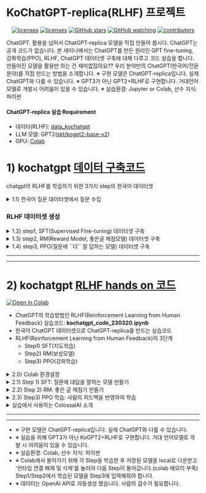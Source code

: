# KoChatGPT-replica(RLHF) 프로젝트

<p align="center">
  <a href="https://www.apache.org/licenses/LICENSE-2.0">
    <img alt="licenses" src="https://img.shields.io/github/license/airobotlab/KoChatGPT?style=flat-square"></a>
  <a href="https://colab.research.google.com/drive/1RUlTeJo4qhnQZPXUUFIgvlj0R9ARR805?usp=sharing">
    <img alt="licenses" src="https://colab.research.google.com/assets/colab-badge.svg"></a>
  <a href="https://github.com/airobotlab/KoChatGPT/stargazers">
    <img alt="GitHub stars" src="https://img.shields.io/github/stars/airobotlab/KoChatGPT?style=flat-square&color=yellow"></a>
  <a href="https://github.com/airobotlab/KoChatGPT/blob/master/watchers">
    <img alt="GitHub watching" src="https://img.shields.io/github/watchers/airobotlab/KoChatGPT?style=flat-square&color=ff69b4"></a>
  <a href="https://github.com/airobotlab/KoChatGPT/graphs/contributors">
    <img alt="contributors" src="https://img.shields.io/badge/contributors-welcome-yellowgreen?style=flat-square"></a>
</p>


ChatGPT. 활용을 넘어서 ChatGPT-replica 모델을 직접 만들어 봅시다. ChatGPT는 공개 코드가 없습니다. 본 세미나에서는 ChatGPT를 만든 원리인 GPT fine-tuning, 강화학습(PPO), RLHF, ChatGPT 데이터셋 구축에 대해 다루고 코드 실습을 합니다. 만들어진 모델을 활용만 하는 건 재미없잖아요?? 우리 분야만의 ChatGPT(한국어/전문분야)를 직접 만드는 방법을 소개합니다.
  ※ 구현 모델은 ChatGPT-replica입니다. 실제 ChatGPT와 다를 수 있습니다.
  ※ GPT3가 아닌 GPT2+RLHF로 구현합니다. 거대언어모델로 개발시 어려움이 있을 수 있습니다.
  ※ 실습환경: Jupyter or Colab, 선수 지식: 파이썬

####  ChatGPT-replica 실습 Requirement
- 데이터(RLHF): [data_kochatgpt](data_kochatgpt)
- LLM 모델: GPT2([skt/kogpt2-base-v2](https://github.com/SKT-AI/KoGPT2))
- GPU: [Colab](https://colab.research.google.com/?hl=ko)


# 1) kochatgpt [데이터 구축코드](https://github.com/airobotlab/KoChatGPT/blob/main/kochatgpt_data_230320.ipynb)
chatgpt의 RLHF를 학습하기 위한 3가지 step의 한국어 데이터셋

<details>
  <summary> 1.1) 한국어 질문 데이터셋에서 질문 수집</summary>
  
- **data_kochatgpt/kochatgpt_seed_data.txt** : 한국어 질문 수집 데이터셋 
    - 예시
```
불고기용 고기 한우에요?
쓰던 앱이 유료로 전환됐어
여친이랑 다툼
술 먹고 싶어
잊고싶다.
입냄새 안나나?
새로운 사랑은 찾아와
이명박 대통형은 어느 경축사를 통해 집권 후반기 국정운영에 대한 언급을 하였나?
금액은 얼마에요
리처드 닉슨이 43대 부통령직을 수행한 년도는?
```
- 출처
    - [data1, ChatbotData/11824문장](https://github.com/songys/Chatbot_data/blob/master/ChatbotData.csv)
    - [data2, AI허브_한국어 대화/49711문장](https://aihub.or.kr/aihubdata/data/view.do?currMenu=115&topMenu=100&aihubDataSe=realm&dataSetSn=116)
    - [data3, AI허브_일반상식/100268](https://aihub.or.kr/aihubdata/data/view.do?currMenu=115&topMenu=100&aihubDataSe=realm&dataSetSn=106)
    - [data4, KorQuad/5774](https://korquad.github.io/KorQuad%201.0/)  
    - 4가지 데이터셋에서 총 167,577 질문셋 수집
    - 12,000개 질문 랜덤 추출
</details>


### RLHF 데이터셋 생성

<details>
  <summary> 1.2)  step1, SFT(Supervised Fine-tuning) 데이터셋 구축</summary>
  
###### 1.2.1) 한국어 QA 데이터셋의 질문으로 답변 자동 생성(ChatGPT): 12,000개
- SFT 데이터: [**data_kochatgpt/kochatgpt_1_SFT.jsonl**](https://github.com/airobotlab/KoChatGPT/data_kochatgpt/kochatgpt_1_SFT.jsonl)
- 다음 단어만 잘 생성하는 모델에서 질문에 '잘' 대답하는 모델 만들기
- Human labling이 필요하지만 ChatGPT 이용
- 질문을 입력으로 주고 ChatGPT로 답변 자동생성
- 데이터셋 예시

<img src="img/data_img_1.JPG" width="500">

```json
{
    "prompt": "술 먹고 싶어",
    "completion": "'술은 알코올이 함유된 음료수이며, 건강에 나쁜 영향을 미칠 수 있습니다. 따라서 술을 마시기 전에 본인의 건강 상태와 함께 적당한 양을 마시는 것이 중요합니다. 술을 마시기 전에 반드시 20세 이상인지 확인하시고, 규정된 양 이내에서 적절하게 즐기시길 바랍니다. 또한 술을 마시고 운전하는 것은 절대 금지하시기 바랍니다.",
    "tokens": 189
},
```

###### 1.2.2) langchain을 이용한 채팅데이터 자동생성(ChatGPT): 439개
- SFT 데이터: [**data_kochatgpt/kochatgpt_1_SFT_conversation.jsonl**](https://github.com/airobotlab/KoChatGPT/data_kochatgpt/kochatgpt_1_SFT_conversation.jsonl) : 한국어 질문 수집 데이터셋 
- 다음 단어만 잘 생성하는 모델에서 질문에 '잘' 대답하는 모델 만들기
- ChatGPT로 사람과 AI가 대화를 주고받는 채팅 데이터 생성
- 데이터셋 예시
```
<<start conversation>>
<사람>: 그렇군요. 무엇에 대해 이야기하고 싶으세요?
<챗봇>: 궁금하신 주제에 대해 이야기하고 싶으신가요? 예를 들어 여행, 식품, 스포츠, 등등 다양한 토론에 참여할 수 있습니다.
<사람>: 그래서 스포츠에 대해 이야기해볼까요?
<챗봇>: 그렇습니다. 스포츠에 대해 말씀하시겠습니까? 스포츠는 다양한 종목과 관련된 주제로 비슷한 경기를 비교하거나 새로운 경기를 분석할 수 있습니다. 또한 스포츠 관련 소식과 업데이트 등을 제공할 수 있습니다.
<사람>: 괜찮습니다. 소식이나 업데이트는 어떻게 받을 수 있나요?
<챗봇>: 귀하는 스포츠 관련 소식과 업데이트를 접할 수 있는 다양한 방법을 사용할 수 있습니다. 예를 들면 스포츠 사이트, 스포츠 앱, 스포츠 유튜브 채널 등을 통해 스포츠 소식과 업데이트를 받을 수 있습니다. 또한 소셜 미디어에서도 스포츠 소식과 업데이트를 받을 수 있습니다.
<사람>: 감사합니다. 이제 스포츠 소식과 업데이트를 받아볼 준비가 되었습니다.
<챗봇>: 그렇게 되었군요. 스포츠 소식과 업데이트를 받기 위해 귀하가 해야 할 준비는 무엇인가요? 스포츠 사이트, 스포츠 앱, 스포츠 유튜브 채널, 소셜 미디어 등을 통해 스포츠 소식과 업데이트를 받기 위해 준비해야 합니다.
```

</details>

<details>
  <summary> 1.3)  step2, RM(Reward Model, 좋은글 채점모델) 데이터셋 구축</summary>

- RM 데이터: [**data_kochatgpt/kochatgpt_2_RM.jsonl**](https://github.com/airobotlab/KoChatGPT/data_kochatgpt/kochatgpt_2_RM.jsonl): 10,220개
- Ranking 데이터가 필요하므로 동일한 prompt에 대해 각기 다른 3가지 답변 자동 생성
    - 1) ChatGPT로 생성
    - 2) GPT3로 생성('text-davinci-003')
    - 3) GPT3로 생성('text-ada-001')
- ChatGPT > GPT3-davinci > GPT3-ada 순으로 랜덤하게 섞은 후 ranking 자동 생성
- 데이터셋 예시
```
[
    {
        "prompt": "번디는 자신이 탐정잡지, 범죄소설 그리고 성범죄 관련 실제 범죄 다큐멘터리들을 탐독했다고 누구에게 말했나?",
        "completion_0": "번디는 다큐멘터리 방송 감독티비 에게 말했다.",
        "completion_1": "라이언에게 말했다.",
        "completion_2": "It is said that the doctor said to her: \"You are in a condition that makes you harmful to yourself and others, but do not worry, I will take care of you.\" \n\n\"I am not worried about myself, why should I be?\" \n\"Because you are aLily and should as much as possible avoid touching yourself in order to protect yourself.\"",
        "ranking": [
            1,
            0,
            2
        ]
    }, ...
]
```
- 사람이 labeling 시 문장을 읽고 ranking을 0~2로 순위를 매긴다
- 향후 Step2) RM 모델을 학습할 때는 아래 형식으로 ranking을 2개씩 묶어 chosen과 rejected 데이터셋으로 변환하여 사용함
```
data = {}
data['prompt'] = 'prompt'
data['chosen'] = 'good_sentence'
data['rejected'] = 'bad_sentence'
```

</details>
  
  
<details>
  <summary> 1.4)  step3, PPO(질문에 ``더`` 잘 답하는 모델) 데이터셋 구축</summary>
  
- PPO 데이터: [**data_kochatgpt/kochatgpt_3_PPO.jsonl**](https://github.com/airobotlab/KoChatGPT/data_kochatgpt/kochatgpt_3_PPO.jsonl): 12,000개
- AI가 자동으로 글을 생성하기 위한 prompt 데이터셋
- SFT 데이터셋에서 prompt만 가져와서 jsonl 형태로 변형후 저장
```
[
    {
        "prompt": ""
    },
    {
        "prompt": ""
    }, ...    
]
```

</details>
  
* * *
* * *

# 2) kochatgpt [RLHF hands on 코드](https://github.com/airobotlab/KoChatGPT/blob/main/kochatgpt_code_230320.ipynb)
  
<a href="https://bit.ly/401rCrd">
  <img src="https://colab.research.google.com/assets/colab-badge.svg" alt="Open In Colab"/>
</a>
  

- ChatGPT의 학습방법인 RLHF(Reinforcement Learning from Human Feedback) 실습코드: **kochatgpt_code_230320.ipynb**
- 한국어 ChatGPT 데이터셋으로 ChatGPT-replica를 만드는 실습코드
- RLHF(Reinforcement Learning from Human Feedback)의 3단계
    - Step1) SFT(지도학습)
    - Step2) RM(보상모델)
    - Step3) PPO(강화학습)


<details>
  <summary> 2.0) Colab 환경설정 </summary>
    - 1min 소요
    - python>=3.8
    
```python
# for ColossalAI
!pip install colossalai==0.2.7

# setup data
!git clone https://github.com/airobotlab/KoChatGPT
!mv KoChatGPT/data_kochatgpt .
!mv KoChatGPT/img .

# install chatgpt(colossalai) library
%cd KoChatGPT/colossalai_ChatGPT_230319/
!pip install .
%cd ../../

# setup etc library
!pip install openai
!pip install langchain==0.0.113
!pip install pandas>=1.4.1
```
</details>

<details>
  <summary> 2.1) Step 1) SFT: 질문에 대답을 잘하는 모델 만들기 </summary>
  
- SFT: Supervised Fine Tuning
- Fine-tune a pretrained LLM on a specific domain or corpus of instructions and human demonstrations
- 기존 GPT3는 다음 단어를 잘 맞추는 모델. But 질문에 대해 답을 맞추는 모델이 X
- 질문에 응답을 잘하도록 SFT 수행
- 먼저 사람이 지시에 대한 대답을 직접 작성(데이터 13,000개)하고, 이 데이터셋으로 SFT
- 데이터: 질문-응답 쌍 데이터셋(12,000개)
- 예시)
    - 질문(prompt): 인공지능을 설명해보세요
    - 응답(completion): 인공지능은 인간의 학습능력, 추론능력, 지각능력을 인공적으로 구현하려는 컴퓨터 과학의 세부분야 중 하나이다. ...  

- code reference
    - [fine tuning code_1](https://github.com/philschmid/fine-tune-GPT-2/blob/master/Fine_tune_a_non_English_GPT_2_Model_with_Huggingface.ipynb)
    - [fine tuning code_2](https://github.com/Beomi/KoAlpaca/blob/main/train.py)

- **SFT 예시**  
<img src="img/1_SFT_1.png" width="500">  

- **모델 입출력 예시**  
<img src="img/image_step1.JPG" width="500">  

- **전체 구조**  
<img src="https://huggingface.co/datasets/huggingface/documentation-images/resolve/main/blog/rlhf/pretraining.png" width="500">

- **데이터셋 형태**
step1) SFT(actor_training_data): SFT 지도 미세 조정에 사용되는 JSON 데이터
```json
[
    {
        "prompt": "",
        "completion": ""        
    }, ...
]
```

- **결과물**
    - Before: 다음 단어만 잘 생성 했었음
    - After: 질문에 ‘잘’ 대답하는 모델
    
</details>

<details>
  <summary> 2.2) Step 2) RM: 좋은 글 채점기 만들기 </summary>

- Collect a human annotated dataset and train a reward model
- **배경**
    - 기존 AI는 주관적인 글을 채점(점수화) 할 수 없었음
    - 사람이 직접 피드백을 줘서 글 채점의 척도로 사용하자
    - 매번 사람이 채점할 수 없으니, 사람의 채점을 모방하는 **좋은글 채점 AI모델** 을 만들자
    - 채점 AI모델을 만드려면, 사람이 글을 채점한 데이터셋(33,000개)이 필요하다
    - 동일 질문에 대해 AI모델이 생성한 여러 글(한 번에 4~6개 세트)을 사람이 직접 ranking을 매긴다.
    - 왜?? 사람이 생성한 글에 바로 점수를 매기게 되면 사람마다 기준이 다를 수 있기 때문에 순위로
    - **C > B > A**  

- **Human labeling 예시**
<img src="img/2_RM_1.png" width="700">  


- **좋은글 채점 모델 학습(RM, Reward Model)**
    - 1등 글은 높은 점수를
    - 꼴등 데이터는 낮은 점수를
    - 입력: AI가 생성한 글
    - 출력: 0~1점  


- 보상모델 입출력
<img src="img/2_RM_2.png" width="700">

- **결과물**
    - Before: 좋은 글, 나쁜 글 판단 불가능
    - After: 사람이 읽기에 좋은글/나쁜글 판단 모델
    
    
- **전체 구조**
<img src="https://huggingface.co/datasets/huggingface/documentation-images/resolve/main/blog/rlhf/reward-model.png" width="500">


</details>

<details>
  <summary> 2.3) Step3) PPO 학습: 사람의 피드백을 반영하여 학습 </summary>


- Further fine-tune the LLM from step 1 with the reward model and this dataset using RL (e.g. PPO)
- 배경
    - **사람의 순위를 모사한 보상모델(RM)** 의 점수가 높아지도록 학습 (31,000개)
    - 초기 모델에 비해 너무 많이 바뀌지 않도록  
    
<img src="./img/3_PPO_1.png" width="650">

<img src="https://huggingface.co/datasets/huggingface/documentation-images/resolve/main/blog/rlhf/rlhf.png" width="500">

- Fine-tuning 태스크를 강화학습 문제로 다음과 같이 정형화
    - Policy: 언어모델-프롬프트를 입력으로 받아 텍스트의 시퀀스(혹은 그 확률)를 리턴
    - Action space : 언어모델의 모든 단어 (일반적으로 5만개 분량)
    - Observation space : 가능한 인풋 토큰 시퀀스 (단어개수^시퀀스길이 이므로 엄청 큼!)
    - Reward function : 보상모델과 policy shift에 대한 제약조건의 조합으로 정의됨

<img src="img/3_PPO_2.png" width="500">

- Frozen Model과 Non-frozen(trainable) Model의 텍스트 출력 확률간 KL divergence를 계산
- trainable Model의 weight가 완전히 바뀌는 것을 방지하고 Reward Model에 말도 되지 않는 텍스트로 출력을 시작하는 것을 방지

<img src="img/3_PPO_3.png" width="500">

- PPO process
[1] 초기화를 위해 intial probs(initial output text probabilities)를 new probs(new output text probabilities)와 동일하게 만듬

- while:
    - [2] New probs와 initial probs간 ratio을 계산함
    - [3] 아래 공식에 따라 loss를 계산함.
        - loss = -min(ratio * R, clip(ratio, 0.8, 1.2) * R)
            - R = reward + KL (or 0.8*reward + 0.2*KL와 같은 weighted average)
            - clip(ratio, 0.8, 1.2) → 0.8 ≤ ratio ≤ 1.2
    - [4] Loss를 backpropagating하여 SFT Model의 weight를 업데이트함

    - [5] 새롭게 업데이트된 SFT 모델로 new probs를 계산함

    - [6] 2번부터 6번을 N 번 반복함

- [loss1](https://github.com/hpcaitech/ColossalAI/blob/1216d1e7bdf223d831895e34c01fb40df36ea9c7/applications/ChatGPT/chatgpt/experience_maker/naive.py#L7)
- [loss2](https://github.com/hpcaitech/ColossalAI/blob/1216d1e7bdf223d831895e34c01fb40df36ea9c7/applications/ChatGPT/chatgpt/models/utils.py#L31)


</details>

<details>
  <summary> 실습에서 사용하는 ColossalAI 소개 </summary>


- **[ColossalAI](https://github.com/hpcaitech/ColossalAI/tree/main/applications/ChatGPT)**
    - step2 RM 학습과 step3 PPO 코드 깔끔하게 제공
    - Multi-GPU로 DDP, ColossalAIStrategy, LoRA 학습코드 제공!!
    
- **ColossalAI 장점**
    - ColossalAI는 pytorch에 비해 추론시 1.4배 빠르고, 학습시 7.7배 빠르다!!
    - ColossalAI는 pytorch와 비교해 10.3배 큰 모델을 처리할수 있다!!
    
<img src="https://raw.githubusercontent.com/hpcaitech/public_assets/main/applications/chatgpt/ChatGPT%20scaling.png" width="800">

<img src="https://raw.githubusercontent.com/hpcaitech/public_assets/main/applications/chatgpt/ChatGPT-1GPU.jpg" width="500">

</details>

* * *
* * *

- ※ 구현 모델은 ChatGPT-replica입니다. 실제 ChatGPT와 다를 수 있습니다.
- ※ 실습을 위해 GPT3가 아닌 KoGPT2+RLHF로 구현합니다. 거대 언어모델로 개발 시 어려움이 있을 수 있습니다.
- ※ 실습환경: Colab, 선수 지식: 파이썬
- ※ Colab에서 돌아가기 위해 각 Step을 학습한 후 저장된 모델을 local로 다운받고 '런타임 연결 해제 및 삭제'를 눌러야 다음 Step이 돌아갑니다.(colab 메모리 부족) Step1/Step2에서 학습된 모델을 Step3에 입력해줘야 합니다.
- ※ 데이터는 OpenAI API로 자동생성 했습니다. 사람의 검수가 필요합니다.
